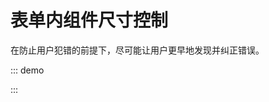
# 表单内组件尺寸控制
在防止用户犯错的前提下，尽可能让用户更早地发现并纠正错误。

::: demo
<vue-json-form :fields="fields" size="small" />

<script>
export default {
  data() {
    return {
      fields: [
        {
          title: '活动名称',
          key: 'name',
          type: 'input'
        },
        {
          title: '活动区域',
          key: 'region',
          type: 'select',
          options: [
            { label: '区域1', value: 1 },
            { label: '区域2', value: 2 }
          ]
        },
        {
          title: '活动时间',
          type: 'group',
          groupList: [
            {
              title: '日期',
              type: 'date-picker',
              key: 'date',
              span: 11,
              required: true
            },
            {
              span: 2,
              render: (h) => {
                return h('div', { style: 'text-align: center' }, '-')
              }
            },
            {
              title: '时间',
              type: 'time-picker',
              key: 'time',
              span: 11,
              required: true
            }
          ]
        },
        {
          title: '活动性质',
          key: 'type',
          type: 'checkbox-group',
          button: true,
          options: [
            { label: '美食/餐厅线上活动', value: 1 },
            { label: '地推活动', value: 2 },
            { label: '线下主题活动', value: 3 },
            { label: '单纯品牌曝光', value: 4 }
          ]
        },
        {
          title: '特殊资源',
          type: 'radio-group',
          key: 'resource',
          button: true,
          props: {
            size: 'middle'
          },
          options: [
            { label: '线上品牌商赞助', value: 1 },
            { label: '线下场地免费', value: 2 }
          ]
        },
        {
          title: '活动形式',
          type: 'textarea',
          key: 'desc'
        },
        {
          type: 'submit',
          onSubmit: (form, valid) => {
            console.log(form, valid)
          }
        }
      ]
    }
  }
}
</script>
<style>
.el-form .el-date-editor.el-input,
.el-form .el-date-editor.el-input__inner,
.el-form .el-select {
  width: 100%;
}
.el-form-item .el-form-item {
  margin-bottom: 0;
}
</style>
:::
